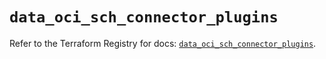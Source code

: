 # `data_oci_sch_connector_plugins`

Refer to the Terraform Registry for docs: [`data_oci_sch_connector_plugins`](https://registry.terraform.io/providers/oracle/oci/6.18.0/docs/data-sources/sch_connector_plugins).
